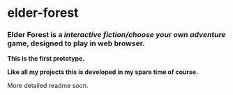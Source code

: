 # elder-forest

### Elder Forest is a *interactive fiction/choose your own adventure* game, designed to play in web browser.

**This is the first prototype.**

**Like all my projects this is developed in my spare time of course.**

More detailed readme soon.